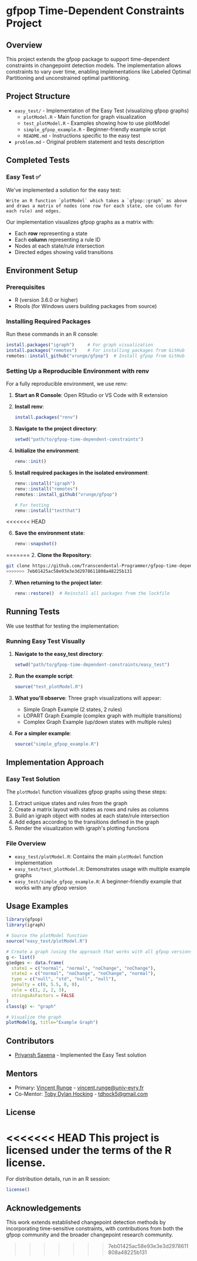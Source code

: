 # gfpop Time-Dependent Constraints Project

## Overview

This project extends the gfpop package to support time-dependent constraints in changepoint detection models. The implementation allows constraints to vary over time, enabling implementations like Labeled Optimal Partitioning and unconstrained optimal partitioning.

## Project Structure

- `easy_test/` - Implementation of the Easy Test (visualizing gfpop graphs)
  - `plotModel.R` - Main function for graph visualization
  - `test_plotModel.R` - Examples showing how to use plotModel
  - `simple_gfpop_example.R` - Beginner-friendly example script
  - `README.md` - Instructions specific to the easy test
- `problem.md` - Original problem statement and tests description

## Completed Tests

### Easy Test ✅

We've implemented a solution for the easy test:

```
Write an R function `plotModel` which takes a `gfpop::graph` as above and draws a matrix of nodes (one row for each state, one column for each rule) and edges.
```

Our implementation visualizes gfpop graphs as a matrix with:
- Each **row** representing a state
- Each **column** representing a rule ID
- Nodes at each state/rule intersection
- Directed edges showing valid transitions

## Environment Setup

### Prerequisites

- R (version 3.6.0 or higher)
- Rtools (for Windows users building packages from source)

### Installing Required Packages

Run these commands in an R console:

```r
install.packages("igraph")     # For graph visualization
install.packages("remotes")    # For installing packages from GitHub
remotes::install_github("vrunge/gfpop")  # Install gfpop from GitHub
```

### Setting Up a Reproducible Environment with renv

For a fully reproducible environment, we use renv:

1. **Start an R Console**: Open RStudio or VS Code with R extension

2. **Install renv**:
   ```r
   install.packages("renv")
   ```

3. **Navigate to the project directory**:
   ```r
   setwd("path/to/gfpop-time-dependent-constraints")
   ```

4. **Initialize the environment**:
   ```r
   renv::init()
   ```

5. **Install required packages in the isolated environment**:
   ```r
   renv::install("igraph")
   renv::install("remotes")
   remotes::install_github("vrunge/gfpop")
   
   # For testing
   renv::install("testthat")
   ```
<<<<<<< HEAD

6. **Save the environment state**:
   ```r
   renv::snapshot()
=======
2. **Clone the Repository:**
   ```bash
   git clone https://github.com/Transcendental-Programmer/gfpop-time-dependent-constraints.git
>>>>>>> 7eb01425ac58e93e3e3d2978611808a48225b131
   ```

7. **When returning to the project later**:
   ```r
   renv::restore()  # Reinstall all packages from the lockfile
   ```

## Running Tests

We use testthat for testing the implementation:

### Running Easy Test Visually

1. **Navigate to the easy_test directory**:
   ```r
   setwd("path/to/gfpop-time-dependent-constraints/easy_test")
   ```

2. **Run the example script**:
   ```r
   source("test_plotModel.R")
   ```

3. **What you'll observe**: Three graph visualizations will appear:
   - Simple Graph Example (2 states, 2 rules)
   - LOPART Graph Example (complex graph with multiple transitions)
   - Complex Graph Example (up/down states with multiple rules)

4. **For a simpler example**:
   ```r
   source("simple_gfpop_example.R")
   ```


## Implementation Approach

### Easy Test Solution

The `plotModel` function visualizes gfpop graphs using these steps:

1. Extract unique states and rules from the graph
2. Create a matrix layout with states as rows and rules as columns
3. Build an igraph object with nodes at each state/rule intersection
4. Add edges according to the transitions defined in the graph
5. Render the visualization with igraph's plotting functions

### File Overview

- `easy_test/plotModel.R`: Contains the main `plotModel` function implementation
- `easy_test/test_plotModel.R`: Demonstrates usage with multiple example graphs
- `easy_test/simple_gfpop_example.R`: A beginner-friendly example that works with any gfpop version

## Usage Examples

```r
library(gfpop)
library(igraph)

# Source the plotModel function
source("easy_test/plotModel.R")

# Create a graph (using the approach that works with all gfpop versions)
g <- list()
g$edges <- data.frame(
  state1 = c("normal", "normal", "noChange", "noChange"),
  state2 = c("normal", "noChange", "noChange", "normal"),
  type = c("null", "std", "null", "null"),
  penalty = c(0, 5.5, 0, 0),
  rule = c(1, 2, 2, 3),
  stringsAsFactors = FALSE
)
class(g) <- "graph"

# Visualize the graph
plotModel(g, title="Example Graph")
```

## Contributors

- [Priyansh Saxena](https://github.com/Transcendental-Programmer) - Implemented the Easy Test solution

## Mentors

- Primary: [Vincent Runge](https://github.com/vrunge) - vincent.runge@univ-evry.fr
- Co-Mentor: [Toby Dylan Hocking](https://github.com/tdhock) - tdhock5@gmail.com

## License

<<<<<<< HEAD
This project is licensed under the terms of the R license.
=======
For distribution details, run in an R session:
```r
license()
```

## Acknowledgements

This work extends established changepoint detection methods by incorporating time-sensitive constraints, with contributions from both the gfpop community and the broader changepoint research community.

>>>>>>> 7eb01425ac58e93e3e3d2978611808a48225b131
